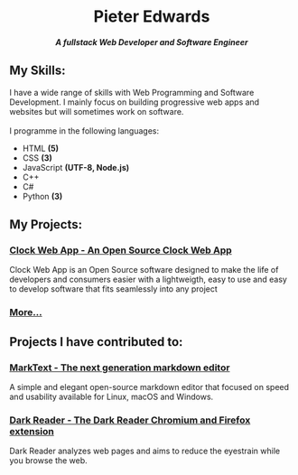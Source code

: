 <h1 align="center">Pieter Edwards</h1>
<h5 align="center">A fullstack Web Developer and Software Engineer<br><!--<br><a href="https://spicyptv.github.io/portfolio/">Portfolio</a>--></h5>
<h2>My Skills:</h2>
<p>I have a wide range of skills with Web Programming and Software Development. I mainly focus on building progressive web apps and websites but will sometimes work on software.<br><br>I programme in the following languages:</p>
<ul>
  <li>HTML <b>(5)</b></li>
  <li>CSS <b>(3)</b></li>
  <li>JavaScript <b>(UTF-8, Node.js)</b></li>
  <li>C++</li>
  <li>C#</li>
  <li>Python <b>(3)</b></li>
</ul>
<h2>My Projects: </h2>
<h3><a href="https://github.com/SpicyPTV/ClockWebApp">Clock Web App - An Open Source Clock Web App</a></h3>
<p>Clock Web App is an Open Source software designed to make the life of developers and consumers easier with a lightweigth, easy to use and easy to develop software that fits seamlessly into any project</p>
<h3><a href="https://github.com/SpicyPTV?tab=repositories">More...</a></h3>
<h2>Projects I have contributed to:</h2>
<h3><a href="https://github.com/marktext/marktext">MarkText -  The next generation markdown editor </a></h3>
<p>A simple and elegant open-source markdown editor that focused on speed and usability available for Linux, macOS and Windows.</p>
<h3><a href="https://github.com/darkreader/darkreader">Dark Reader - The Dark Reader Chromium and Firefox extension</a></h3>
<p>Dark Reader analyzes web pages and aims to reduce the eyestrain while you browse the web.</p>
